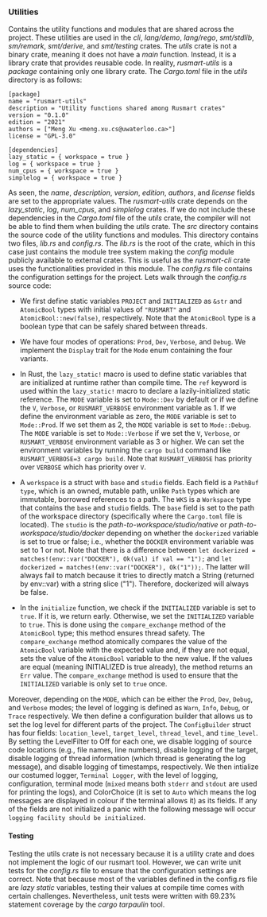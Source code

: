 ### Utilities

Contains the utility functions and modules that are shared across the project. These utilities are used in the _cli_, _lang/demo_, _lang/rego_, _smt/stdlib_, _sm/remark_, _smt/derive_, and _smt/testing_ crates. The _utils_ crate is not a binary crate, meaning it does not have a _main_ function. Instead, it is a library crate that provides reusable code. In reality, _rusmart-utils_ is a _package_ containing only one library crate. The _Cargo.toml_ file in the _utils_ directory is as follows:

```
[package]
name = "rusmart-utils"
description = "Utility functions shared among Rusmart crates"
version = "0.1.0"
edition = "2021"
authors = ["Meng Xu <meng.xu.cs@uwaterloo.ca>"]
license = "GPL-3.0"

[dependencies]
lazy_static = { workspace = true }
log = { workspace = true }
num_cpus = { workspace = true }
simplelog = { workspace = true }
```

As seen, the _name_, _description_, _version_, _edition_, _authors_, and _license_ fields are set to the appropriate values. The _rusmart-utils_ crate depends on the _lazy_static_, _log_, _num_cpus_, and _simplelog_ crates. If we do not include these dependencies in the _Cargo.toml_ file of the _utils_ crate, the compiler will not be able to find them when building the _utils_ crate. The _src_ directory contains the source code of the utility functions and modules. This directory contains two files, _lib.rs_ and _config.rs_. The _lib.rs_ is the root of the crate, which in this case just contains the module tree system making the _config_ module publicly available to external crates. This is useful as the _rusmart-cli_ crate uses the functionalities provided in this module. The _config.rs_ file contains the configuration settings for the project. Lets walk through the _config.rs_ source code:

- We first define static variables `PROJECT` and `INITIALIZED` as `&str` and `AtomicBool` types with initial values of `"RUSMART"` and  `AtomicBool::new(false)`, respectively. Note that the `AtomicBool` type is a boolean type that can be safely shared between threads.

- We have four modes of operations: `Prod`, `Dev`, `Verbose`, and `Debug`. We implement the `Display` trait for the `Mode` enum containing the four variants.

- In Rust, the `lazy_static!` macro is used to define static variables that are initialized at runtime rather than compile time. The `ref` keyword is used within the `lazy_static!` macro to declare a lazily-initialized static reference. The `MODE` variable is set to `Mode::Dev` by default or if we define the `V`, `Verbose`, or `RUSMART_VERBOSE` environment variable as 1. If we define the environment variable as zero, the `MODE` variable is set to `Mode::Prod`. If we set them as 2, the `MODE` variable is set to `Mode::Debug`. The `MODE` variable is set to `Mode::Verbose` if we set the `V`, `Verbose`, or `RUSMART_VERBOSE` environment variable as 3 or higher. We can set the environment variables by running the `cargo build` command like `RUSMART_VERBOSE=3 cargo build`. Note that `RUSMART_VERBOSE` has priority over `VERBOSE` which has priority over `V`.

- A `workspace` is a struct with `base` and `studio` fields. Each field is a `PathBuf type`, which is an owned, mutable path, unlike `Path` types which are immutable, borrowed references to a path. The `WKS` is a `Workspace` type that contains the `base` and `studio` fields. The `base` field is set to the path of the workspace directory (specifically where the `Cargo.toml` file is located). The `studio` is the _path-to-workspace/studio/native_ or _path-to-workspace/studio/docker_ depending on whether the `dockerized` variable is set to true or false; i.e., whether the `DOCKER` environment variable was set to 1 or not. Note that there is a difference between `let dockerized = matches!(env::var("DOCKER"), Ok(val) if val == "1");` and `let dockerized = matches!(env::var("DOCKER"), Ok("1"));`. The latter will always fail to match because it tries to directly match a String (returned by env::var) with a string slice ("1"). Therefore, dockerized will always be false.

- In the `initialize` function, we check if the `INITIALIZED` variable is set to `true`. If it is, we return early. Otherwise, we set the `INITIALIZED` variable to `true`. This is done using the `compare_exchange` method of the `AtomicBool` type; this method ensures thread safety. The `compare_exchange` method atomically compares the value of the `AtomicBool` variable with the expected value and, if they are not equal, sets the value of the `AtomicBool` variable to the new value. If the values are equal (meaning INITIALIZED is true already), the method returns an `Err` value. The `compare_exchange` method is used to ensure that the `INITIALIZED` variable is only set to `true` once.

Moreover, depending on the `MODE`, which can be either the `Prod`, `Dev`, `Debug`, and `Verbose` modes; the level of logging is defined as `Warn`, `Info`, `Debug`, or `Trace` respectively. We then define a configuration builder that allows us to set the log level for different parts of the project. The `ConfigBuilder` struct has four fields: `location_level`, `target_level`, `thread_level`, and `time_level`. By setting the LevelFilter to Off for each one, we disable logging of source code locations (e.g., file names, line numbers), disable logging of the target, disable logging of thread information (which thread is generating the log message), and disable logging of timestamps, respectively. We then intialize our costumed logger, `Terminal Logger`, with the level of logging, configuration, terminal mode (`mixed` means both `stderr` and `stdout` are used for printing the logs), and ColorChoice (it is set to `Auto` which means the log messages are displayed in colour if the terminal allows it) as its fields. If any of the fields are not initialized a panic with the following message will occur `logging facility should be initialized`.


#### Testing

Testing the utils crate is not necessary because it is a utility crate and does not implement the logic of our rusmart tool. However, we can write unit tests for the _config.rs_ file to ensure that the configuration settings are correct. Note that because most of the variables defined in the config.rs file are _lazy static_ variables, testing their values at compile time comes with certain challenges. Nevertheless, unit tests were written with 69.23% statement coverage by the _cargo tarpaulin_ tool.
